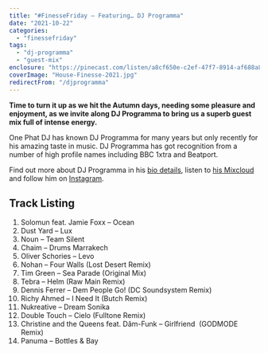 ```yaml
---
title: "#FinesseFriday – Featuring… DJ Programma"
date: "2021-10-22"
categories:
  - "finessefriday"
tags:
  - "dj-programma"
  - "guest-mix"
enclosure: "https://pinecast.com/listen/a8cf650e-c2ef-47f7-8914-af688a8a8c4e.mp3 136844144 audio/mpeg "
coverImage: "House-Finesse-2021.jpg"
redirectFrom: "/djprogramma"
---
```


**Time to turn it up as we hit the Autumn days, needing some pleasure and enjoyment, as we invite along DJ Programma to bring us a superb guest mix full of intense energy.**

One Phat DJ has known DJ Programma for many years but only recently for his amazing taste in music. DJ Programma has got recognition from a number of high profile names including BBC 1xtra and Beatport.

Find out more about DJ Programma in his [bio details](https://ra.co/dj/djprogramma/biography), listen to [his Mixcloud](https://www.mixcloud.com/djprogramma/) and follow him on [Instagram](https://www.instagram.com/djprogramma/).

## Track Listing

1. Solomun feat. Jamie Foxx – Ocean
2. Dust Yard – Lux
3. Noun – Team Silent
4. Chaim – Drums Marrakech
5. Oliver Schories – Levo
6. Nohan – Four Walls (Lost Desert Remix)
7. Tim Green – Sea Parade (Original Mix)
8. Tebra – Helm (Raw Main Remix)
9. Dennis Ferrer – Dem People Go! (DC Soundsystem Remix)
10. Richy Ahmed – I Need It (Butch Remix)
11. Nukreative – Dream Sonika
12. Double Touch – Cielo (Fulltone Remix)
13. Christine and the Queens feat. Dâm-Funk – Girlfriend  (GODMODE Remix)
14. Panuma – Bottles & Bay
